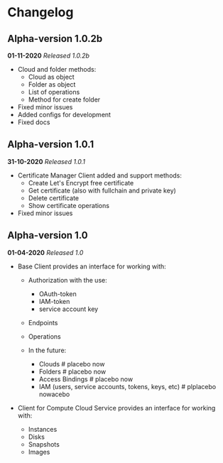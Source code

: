 # Changelog

## Alpha-version 1.0.2b
**01-11-2020**
*Released 1.0.2b*

* Cloud and folder methods:
  * Cloud as object
  * Folder as object
  * List of operations
  * Method for create folder
* Fixed minor issues
* Added configs for development
* Fixed docs


## Alpha-version 1.0.1
**31-10-2020**
*Released 1.0.1*

* Certificate Manager Client added and support methods:
  * Create Let's Encrypt free certificate
  * Get certificate (also with fullchain and private key)
  * Delete certificate
  * Show certificate operations
* Fixed minor issues


## Alpha-version 1.0

**01-04-2020**
*Released 1.0*

* Base Client provides an interface for working with:
  * Authorization with the use:
    * OAuth-token
    * IAM-token
    * service account key
  * Endpoints
  * Operations

  * In the future:
    * Clouds  # placebo now
    * Folders  # placebo now
    * Access Bindings  # placebo now
    * IAM (users, service accounts, tokens, keys, etc)  # plplacebo nowacebo

* Client for Compute Cloud Service provides an interface for working with:
  * Instances
  * Disks
  * Snapshots
  * Images
